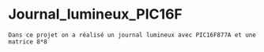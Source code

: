# Journal_lumineux_PIC16F
	Dans ce projet on a réalisé un journal lumineux avec PIC16F877A et une matrice 8*8

